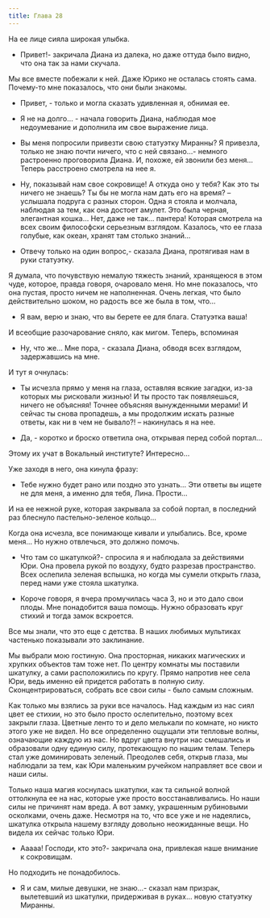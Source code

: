 ```yaml
---
title: Глава 28
---
```


На ее лице сияла широкая улыбка. 

- Привет!- закричала Диана из далека, но даже оттуда было видно, что она так за нами скучала. 

Мы все вместе побежали к ней. Даже Юрико не осталась стоять сама. Почему-то мне показалось, что они были знакомы.

- Привет, - только и могла сказать удивленная я, обнимая ее.

- Я не на долго… - начала говорить Диана, наблюдая мое недоумевание и дополнила им свое выражение лица. 

- Вы меня попросили привезти свою статуэтку Миранны? Я привезла, только не знаю почти ничего, что с ней связано…- немного растроенно проговорила Диана. И, похоже, ей звонили без меня… Теперь расстроено смотрела на нее я.

- Ну, показывай нам свое сокровище!  А откуда оно у тебя? Как это ты ничего не знаешь? Ты бы не могла нам дать его на время? – услышала подруга с разных сторон.  Одна я стояла и молчала, наблюдая за тем, как она достоет амулет. Это была черная, элегантная кошка… Нет, даже не так… пантера! Которая смотрела на всех своим философски серьезным взглядом. Казалось, что ее глаза голубые, как океан, хранят там столько знаний…

- Отвечу только на один вопрос,- сказала Диана, протягивая нам в руки статуэтку. 

Я думала, что почувствую немалую тяжесть знаний, хранящеюся в этом чуде, которое, правда говоря, очаровало меня. Но мне показалось, что она пустая, просто ничем не наполненная. Очень легкая, что было действительно шоком, но радость все же была в том, что…

- Я вам, верю и знаю, что вы берете ее для блага. Статуэтка ваша!

И всеобщие разочарование сняло, как мигом. Теперь, вспоминая 

- Ну, что же… Мне пора, - сказала Диана, обводя всех взглядом, задержавшись на мне.

И тут я очнулась:

- Ты исчезла прямо у меня на глаза, оставляя всякие загадки, из-за которых мы рисковали жизнью! И ты просто так появляешься, ничего не объясняя! Точнее объясняя вынужденными мерами! И сейчас ты снова пропадешь, а мы продолжим искать разные ответы, как ни в чем не бывало?! – накинулась я на нее.

- Да, - коротко и броско ответила она, открывая перед собой портал…

Этому их учат в Вокальный институте? Интересно…

Уже заходя в него, она кинула фразу:

- Тебе нужно будет рано или поздно это узнать… Эти ответы вы ищете не для меня, а именно для тебя, Лина. Прости…

И на ее нежной руке, которая закрывала за собой портал, в последний раз блеснуло пастельно-зеленое кольцо…

Когда она исчезла, все понимающе кивали и улыбались. Все, кроме меня… Но нужно отвлечься, это должно помочь.

- Что там со шкатулкой?- спросила я и наблюдала за действиями Юри. Она провела рукой по воздуху, будто разрезав пространство. Всех ослепила зеленая вспышка, но когда мы сумели открыть глаза, перед нами уже стояла шкатулка.

- Короче говоря, я вчера промучилась часа 3, но и это дало свои плоды. Мне понадобится ваша помощь. Нужно образовать круг стихий и тогда замок вскроется.

Все мы знали, что это еще с детства. В наших любимых мультиках частенько показывали это заклинание. 

Мы выбрали мою гостиную. Она просторная, никаких магических и хрупких объектов там тоже нет. По центру комнаты мы поставили шкатулку, а сами расположились по кругу. Прямо напротив нее села Юри, ведь именно ей придется работать в полную силу. Сконцентрироваться, собрать все свои силы - было самым сложным.

Как только мы взялись за руки все началось. Над каждым из нас сиял цвет ее стихии, но это было просто ослепительно, поэтому всех закрыли глаза. Цветные ленто то и дело мелькали по комнате, но никто этого уже не видел. Но все определенно ощущали эти тепловые волны, означающие каждую из нас. Но вдруг цвета внутри нас смешались и образовали одну единую силу, протекающую по нашим телам. Теперь стал уже доминировать зеленый. Преодолев себя, открыв глаза, мы наблюдали за тем, как Юри маленьким ручейком направляет все свои и наши силы.

Только наша магия коснулась шкатулки, как та сильной волной оттолкнула ее на нас, которые уже просто восстанавливались. Но наши силы не причинят нам вреда. А вот замку, украшенным рубиновыми осколками, очень даже. Несмотря на то, что все уже и не надеялись, шкатулка открыла нашему взгляду довольно неожиданные вещи. Но видела их сейчас только Юри.

- Ааааа! Господи, кто это?- закричала она, привлекая наше внимание к сокровищам.

 Но подходить не понадобилось.

- Я и сам, милые девушки, не знаю…- сказал нам призрак, вылетевший из шкатулки, придерживая в руках… новую статуэтку Миранны.
